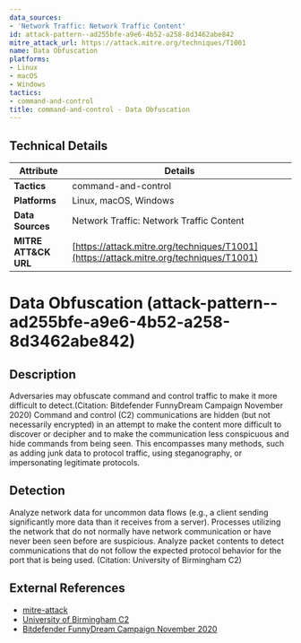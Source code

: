 ```yaml
---
data_sources:
- 'Network Traffic: Network Traffic Content'
id: attack-pattern--ad255bfe-a9e6-4b52-a258-8d3462abe842
mitre_attack_url: https://attack.mitre.org/techniques/T1001
name: Data Obfuscation
platforms:
- Linux
- macOS
- Windows
tactics:
- command-and-control
title: command-and-control - Data Obfuscation
---
```


## Technical Details

| Attribute | Details |
|-----------|----------|
| **Tactics** | command-and-control |
| **Platforms** | Linux, macOS, Windows |
| **Data Sources** | Network Traffic: Network Traffic Content |
| **MITRE ATT&CK URL** | [https://attack.mitre.org/techniques/T1001](https://attack.mitre.org/techniques/T1001) |

# Data Obfuscation (attack-pattern--ad255bfe-a9e6-4b52-a258-8d3462abe842)

## Description
Adversaries may obfuscate command and control traffic to make it more difficult to detect.(Citation: Bitdefender FunnyDream Campaign November 2020) Command and control (C2) communications are hidden (but not necessarily encrypted) in an attempt to make the content more difficult to discover or decipher and to make the communication less conspicuous and hide commands from being seen. This encompasses many methods, such as adding junk data to protocol traffic, using steganography, or impersonating legitimate protocols. 

## Detection
Analyze network data for uncommon data flows (e.g., a client sending significantly more data than it receives from a server). Processes utilizing the network that do not normally have network communication or have never been seen before are suspicious. Analyze packet contents to detect communications that do not follow the expected protocol behavior for the port that is being used. (Citation: University of Birmingham C2)

## External References
- [mitre-attack](https://attack.mitre.org/techniques/T1001)
- [University of Birmingham C2](https://arxiv.org/ftp/arxiv/papers/1408/1408.1136.pdf)
- [Bitdefender FunnyDream Campaign November 2020](https://www.bitdefender.com/files/News/CaseStudies/study/379/Bitdefender-Whitepaper-Chinese-APT.pdf)
